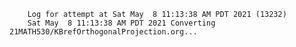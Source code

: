         Log for attempt at Sat May  8 11:13:38 AM PDT 2021 (13232)
        Sat May  8 11:13:38 AM PDT 2021 Converting 21MATH530/KBrefOrthogonalProjection.org...
